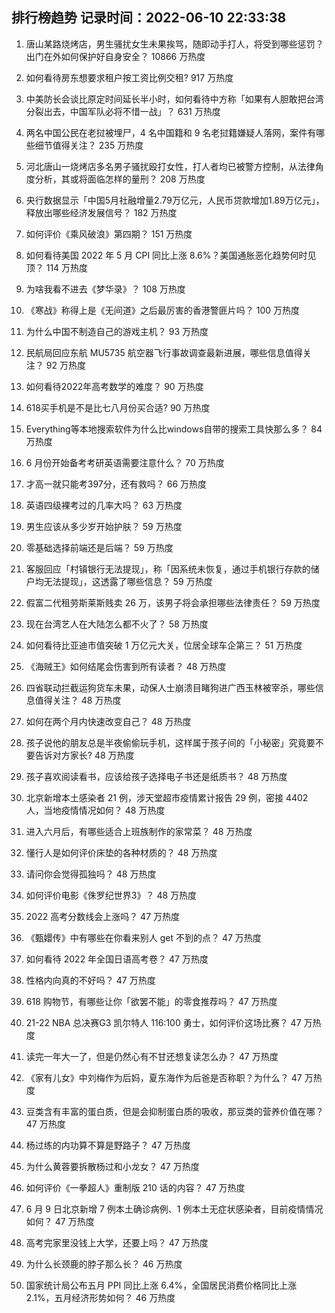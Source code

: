 
## 排行榜趋势 记录时间：2022-06-10 22:33:38
  
  1. 唐山某路烧烤店，男生骚扰女生未果挨骂，随即动手打人，将受到哪些惩罚？出门在外如何保护好自身安全？ 10866 万热度
    
  2. 如何看待房东想要求租户按工资比例交租? 917 万热度
    
  3. 中美防长会谈比原定时间延长半小时，如何看待中方称「如果有人胆敢把台湾分裂出去，中国军队必将不惜一战」？ 631 万热度
    
  4. 两名中国公民在老挝被埋尸，4 名中国籍和 9 名老挝籍嫌疑人落网，案件有哪些细节值得关注？ 235 万热度
    
  5. 河北唐山一烧烤店多名男子骚扰殴打女性，打人者均已被警方控制，从法律角度分析，其或将面临怎样的量刑？ 208 万热度
    
  6. 央行数据显示「中国5月社融增量2.79万亿元，人民币贷款增加1.89万亿元」，释放出哪些经济发展信号？ 182 万热度
    
  7. 如何评价《乘风破浪》第四期？ 151 万热度
    
  8. 如何看待美国 2022 年 5 月 CPI 同比上涨 8.6%？美国通胀恶化趋势何时见顶？ 114 万热度
    
  9. 为啥我看不进去《梦华录》？ 108 万热度
    
  10. 《寒战》称得上是《无间道》之后最厉害的香港警匪片吗？ 100 万热度
    
  11. 为什么中国不制造自己的游戏主机？ 93 万热度
    
  12. 民航局回应东航 MU5735 航空器飞行事故调查最新进展，哪些信息值得关注？ 92 万热度
    
  13. 如何看待2022年高考数学的难度？ 90 万热度
    
  14. 618买手机是不是比七八月份买合适? 90 万热度
    
  15. Everything等本地搜索软件为什么比windows自带的搜索工具快那么多？ 84 万热度
    
  16. 6 月份开始备考考研英语需要注意什么？ 70 万热度
    
  17. 才高一就只能考397分，还有救吗？ 66 万热度
    
  18. 英语四级裸考过的几率大吗？ 63 万热度
    
  19. 男生应该从多少岁开始护肤？ 59 万热度
    
  20. 零基础选择前端还是后端？ 59 万热度
    
  21. 客服回应「村镇银行无法提现」，称「因系统未恢复，通过手机银行存款的储户均无法提现」，这透露了哪些信息？ 59 万热度
    
  22. 假富二代租劳斯莱斯贱卖 26 万，该男子将会承担哪些法律责任？ 59 万热度
    
  23. 现在台湾艺人在大陆怎么都不火了？ 58 万热度
    
  24. 如何看待比亚迪市值突破 1 万亿元大关，位居全球车企第三？ 51 万热度
    
  25. 《海贼王》如何结尾会伤害到所有读者？ 48 万热度
    
  26. 四省联动拦截运狗货车未果，动保人士崩溃目睹狗进广西玉林被宰杀，哪些信息值得关注？ 48 万热度
    
  27. 如何在两个月内快速改变自己？ 48 万热度
    
  28. 孩子说他的朋友总是半夜偷偷玩手机，这样属于孩子间的「小秘密」究竟要不要告诉对方家长? 48 万热度
    
  29. 孩子喜欢阅读看书，应该给孩子选择电子书还是纸质书？ 48 万热度
    
  30. 北京新增本土感染者 21 例，涉天堂超市疫情累计报告 29 例，密接 4402 人，当地疫情情况如何？ 48 万热度
    
  31. 进入六月后，有哪些适合上班族制作的家常菜？ 48 万热度
    
  32. 懂行人是如何评价床垫的各种材质的？ 48 万热度
    
  33. 请问你会觉得孤独吗？ 48 万热度
    
  34. 如何评价电影《侏罗纪世界3》？ 48 万热度
    
  35. 2022 高考分数线会上涨吗？ 47 万热度
    
  36. 《甄嬛传》中有哪些在你看来别人 get 不到的点？ 47 万热度
    
  37. 如何看待 2022 年全国日语高考卷？ 47 万热度
    
  38. 性格内向真的不好吗？ 47 万热度
    
  39. 618 购物节，有哪些让你「欲罢不能」的零食推荐吗？ 47 万热度
    
  40. 21-22 NBA 总决赛G3 凯尔特人 116:100 勇士，如何评价这场比赛？ 47 万热度
    
  41. 读完一年大一了，但是仍然心有不甘还想复读怎么办？ 47 万热度
    
  42. 《家有儿女》中刘梅作为后妈，夏东海作为后爸是否称职？为什么？ 47 万热度
    
  43. 豆类含有丰富的蛋白质，但是会抑制蛋白质的吸收，那豆类的营养价值在哪？ 47 万热度
    
  44. 杨过练的内功算不算是野路子？ 47 万热度
    
  45. 为什么黄蓉要拆散杨过和小龙女？ 47 万热度
    
  46. 如何评价《一拳超人》重制版 210 话的内容？ 47 万热度
    
  47. 6 月 9 日北京新增 7 例本土确诊病例、1 例本土无症状感染者，目前疫情情况如何？ 47 万热度
    
  48. 高考完家里没钱上大学，还要上吗？ 47 万热度
    
  49. 为什么长颈鹿的脖子那么长？ 46 万热度
    
  50. 国家统计局公布五月 PPI 同比上涨 6.4%，全国居民消费价格同比上涨 2.1%，五月经济形势如何？ 46 万热度
    